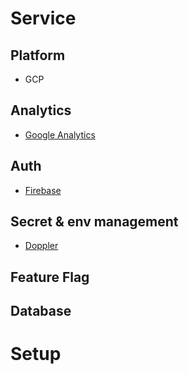 # Service

## Platform

* GCP

## Analytics

* [Google Analytics](https://analytics.google.com/analytics/web)

## Auth

* [Firebase](https://console.firebase.google.com)

## Secret & env management

* [Doppler](https://dashboard.doppler.com)

## Feature Flag

## Database

# Setup
